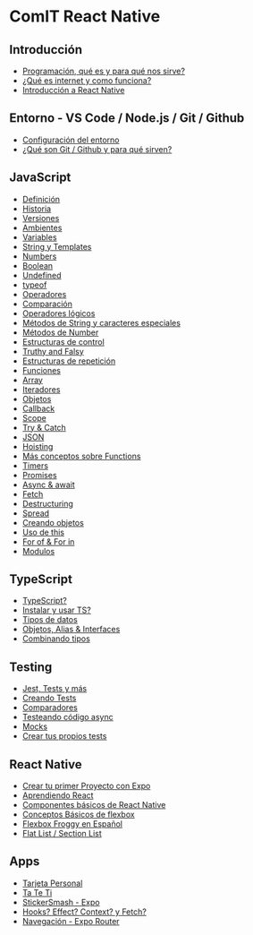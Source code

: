 # ComIT React Native

## Introducción

- [Programación, qué es y para qué nos sirve?](programacion.md)
- [¿Qué es internet y como funciona?](internet.md#qué-es)
- [Introducción a React Native](reactnative.md)

## Entorno - VS Code / Node.js / Git / Github

- [Configuración del entorno](setupjs.md)
- [¿Qué son Git / Github y para qué sirven?](git.md)

## JavaScript

- [Definición](javascript/definicion.md)
- [Historia](javascript/historia.md)
- [Versiones](javascript/versiones.md)
- [Ambientes](javascript/ambientes.md)
- [Variables](javascript/variables.md)
- [String y Templates](javascript/string.md)
- [Numbers](javascript/numbers.md)
- [Boolean](javascript/boolean.md)
- [Undefined](javascript/undefined.md)
- [typeof](javascript/typeof.md)
- [Operadores](javascript/operadores.md)
- [Comparación](javascript/comparacion.md)
- [Operadores lógicos](javascript/operadoreslogicos.md)
- [Métodos de String y caracteres especiales](javascript/metodosdestring.md)
- [Métodos de Number](javascript/numbersmetodos.md)
- [Estructuras de control](javascript/estructurasdecontrol.md)
- [Truthy and Falsy](javascript/truthyandfalsy.md)
- [Estructuras de repetición](javascript/estructurasderepeticion.md)
- [Funciones](javascript/funciones.md)
- [Array](javascript/array.md)
- [Iteradores](javascript/iteradores.md)
- [Objetos](javascript/objetos.md)
- [Callback](javascript/callback.md)
- [Scope](javascript/scope.md)
- [Try & Catch](javascript/tryandcatch.md)
- [JSON](javascript/json.md)
- [Hoisting](javascript/hoisting.md)
- [Más conceptos sobre Functions](javascript/advanceFunctions.md)
- [Timers](javascript/timers.md)
- [Promises](javascript/promises.md)
- [Async & await](javascript/asyncandawait.md)
- [Fetch](javascript/fetch.md)
- [Destructuring](javascript/destructuring.md)
- [Spread](javascript/spread.md)
- [Creando objetos](javascript/creandoobjetos.md)
- [Uso de this](javascript/this.md)
- [For of & For in](javascript/forinforof.md)
- [Modulos](javascript/modulos.md)

## TypeScript

- [TypeScript?](typescript/intro.md)
- [Instalar y usar TS?](typescript/installing.md)
- [Tipos de datos](typescript/tipos_mas_comunes.md)
- [Objetos, Alias & Interfaces](typescript/objetos_tipos_e_interfaces.md)
- [Combinando tipos](typescript/combinando_tipos.md)

## Testing

- [Jest, Tests y más](jest/jest_tests_y_mas.md)
- [Creando Tests](jest/creando_tests.md)
- [Comparadores](jest/comparadores.md)
- [Testeando código async](jest/async.md)
- [Mocks](jest/mocks.md)
- [Crear tus propios tests](jest/creartests.md)

## React Native

- [Crear tu primer Proyecto con Expo](reactnative/primerproyecto.md)
- [Aprendiendo React](reactnative/aprendiendoreact.md)
- [Componentes básicos de React Native](reactnative/componentesbasicosrn.md)
- [Conceptos Básicos de flexbox](https://developer.mozilla.org/es/docs/Web/CSS/CSS_flexible_box_layout/Basic_concepts_of_flexbox)
- [Flexbox Froggy en Español](https://flexboxfroggy.com/#es)
- [Flat List / Section List](reactnative/listas.md)

## Apps

- [Tarjeta Personal](reactnative/tarjetapersonal.md)
- [Ta Te Ti](reactnative/tictactoe.md)
- [StickerSmash - Expo](reactnative/stickersmash.md)
- [Hooks? Effect? Context? y Fetch?](reactnative/hookseffectcontextfetch.md)
- [Navegación - Expo Router](reactnative/navegacion.md)

<!-- - [Ahora a distribuir y publicar nuestra App](reactnative/eastutorial.md) -->

<!--
Tutoriales de Expo
- Navegación
- Redux / Manejo de estado
- Firebase Login
- Usar la cámara
- Splash Screen & Icon

- Notificaciones
- Modulo Nativo
- Accessibilidad


## Componentes Básicos:

## Listas y desplazamiento:

- [FlatList](flatlist.md)
- [SectionList](sectionlist.md)

## Arquitectura de componentes:

- [Componiendo componentes](ccomp.md)
- [Ciclo de vida del componente](clife.md)
- [Hooks para componentes funcion](hookscom.md)

## Gestión de estado:

- [Gestión de estado](statemanagement.md)
- [Estado en componentes de clase (Class)](stateclass.md)
- [Uso de hooks para estado en componentes funcionales](hookfunc.md)

## Flujo de datos:

- [Flujo de datos](dataflow.md)
- [Levantando estado](lifting.md)
- [Gestión de estado complejo con useReducer o API de contexto (Context)](managingcomplexstate.md)

## Patrones avanzados:

- [Patrones avanzados](advanced.md)
- [Componentes de orden superior (Higher-order)](higher.md)
- [Render props](render.md)

# Navegación y estilos en React Native

## Stack Navigator

- [Navegación y estilo de React Native](reactstyle.md)
- [Stack Navigator](stacknavigator.md)

## Navegador de pestañas (Tab Navigator)

- [Configuración y uso básico](setupbasicusage.md)
- [Navegación entre pantallas](navigatingscreens.md)
- [Navegador de pestañas (Tabs)](tabnav.md)
- [Configuración y personalización](setupcustom.md)
- [Manipulación de la navegación por pestañas](handletabnav.md)

## Drawer Navigator

- [Drawer Navigator](drawnav.md)
- [ Implementación de un menú lateral](implementside.md)
- [Configuración de las opciones del cajón (drawer options)](configdrawer.md)
- [Diseño visual de componentes usando hoja de estilo (StyleSheet)](stylingstylesheet.md)

## Estilo básico

- [Estilo básico](basicstyling.md)
- [Usando StyleSheet.create para crear una hoja de estilos](stylesheet.md)
- [Aplicando estilos a componentes](stylecomponents.md)
- [Propiedades de estilo comunes](commonstyle.md)
- [Propiedades de estilo para componentes Text, View e Image](textviewimage.md)
- [Manejo de diferentes tamaños de dispositivo](handledifferent.md)

## Diseño de layouts utilizando Flexbox

- [Flexbox para Layout Design](flexboxlayoutdesign.md)
- [Fundamentos de Flexbox](flexboxbasics.md)
- [Propiedades de Flexbox](flexproperties.md)
- [Ejemplos prácticos y diseños](examplesflex.md)

## Entrada de datos por parte del Usuario y API's

- [Entrada de texto y manejo de las interacciones del usuario](textinputuser.md)
- [Obtener datos de servidor remoto y mostrarlos en la App](fetchingdataapi.md)

## Integración con Firebase y desarrollo de aplicaciones

- [ntroducción a Firebase y configuración de un proyecto Firebase](introfirebasesetup.md)
- [Autenticación Firebase](firebaseauthen.md)

## Integración con Firebase y Desarrollo de Apps

- [Firebase Firestore](crudfirestore.md)
- [Características avanzadas de React Native](advancedreactnative.md)
  -->

